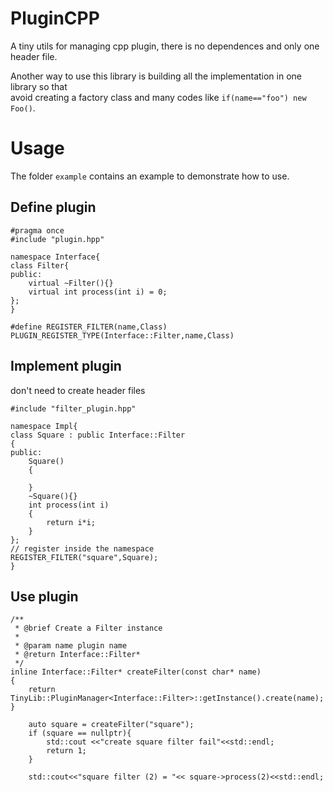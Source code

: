 # PluginCPP
A tiny utils for managing cpp plugin, there is no dependences and only one header file.  
  
Another way to use this library is building all the implementation in one library so that  
avoid creating a factory class and many codes like `if(name=="foo") new Foo()`.

# Usage
The folder `example` contains an example to demonstrate how to use.

## Define plugin
```
#pragma once
#include "plugin.hpp"

namespace Interface{
class Filter{
public:
    virtual ~Filter(){}
    virtual int process(int i) = 0;
};
}

#define REGISTER_FILTER(name,Class)  PLUGIN_REGISTER_TYPE(Interface::Filter,name,Class)
```
## Implement plugin
don't need to create header files
```
#include "filter_plugin.hpp"

namespace Impl{
class Square : public Interface::Filter
{
public:
    Square()
    {

    }
    ~Square(){}
    int process(int i)
    {
        return i*i;
    }
};
// register inside the namespace
REGISTER_FILTER("square",Square);
}
```
## Use plugin
```
/**
 * @brief Create a Filter instance
 * 
 * @param name plugin name
 * @return Interface::Filter* 
 */
inline Interface::Filter* createFilter(const char* name)
{
    return TinyLib::PluginManager<Interface::Filter>::getInstance().create(name);
}
```
```
    auto square = createFilter("square");
    if (square == nullptr){
        std::cout <<"create square filter fail"<<std::endl;
        return 1;
    }

    std::cout<<"square filter (2) = "<< square->process(2)<<std::endl;
```

